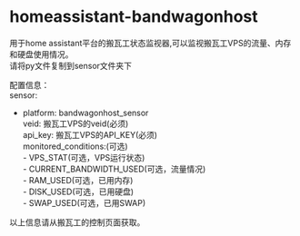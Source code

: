# homeassistant-bandwagonhost
用于home assistant平台的搬瓦工状态监视器,可以监视搬瓦工VPS的流量、内存和硬盘使用情况。  
请将py文件复制到sensor文件夹下  

配置信息：  
  sensor:  

   - platform: bandwagonhost_sensor  
       veid: 搬瓦工VPS的veid(必须)  
       api_key: 搬瓦工VPS的API_KEY(必须)  
       monitored_conditions:(可选)  
           - VPS_STAT(可选，VPS运行状态)  
           - CURRENT_BANDWIDTH_USED(可选，流量情况)  
           - RAM_USED(可选，已用内存)  
           - DISK_USED(可选，已用硬盘)  
           - SWAP_USED(可选，已用SWAP)  


  以上信息请从搬瓦工的控制页面获取。
